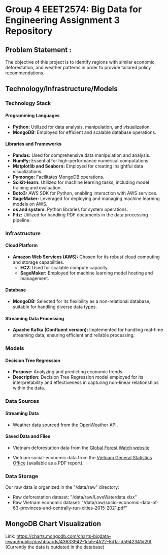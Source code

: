 # Group 4 EEET2574: Big Data for Engineering Assignment 3 Repository
## Problem Statement : 
The objective of this project is to identify regions with similar economic, deforestation, and weather patterns in order to provide tailored policy recommendations.

## Technology/Infrastructure/Models

### Technology Stack

#### Programming Languages
- **Python:** Utilized for data analysis, manipulation, and visualization.
- **MongoDB:** Employed for efficient and scalable database operations.

#### Libraries and Frameworks
- **Pandas:** Used for comprehensive data manipulation and analysis.
- **NumPy:** Essential for high-performance numerical computations.
- **Matplotlib and Seaborn:** Employed for creating insightful data visualizations.
- **Pymongo:** Facilitates MongoDB operations.
- **Scikit-learn:** Utilized for machine learning tasks, including model training and evaluation.
- **Boto3:** AWS SDK for Python, enabling interaction with AWS services.
- **SageMaker:** Leveraged for deploying and managing machine learning models on AWS.
- **os and system:** Python libraries for system operations.
- **Fitz:** Utilized for handling PDF documents in the data processing pipeline.

### Infrastructure

#### Cloud Platform
- **Amazon Web Services (AWS):** Chosen for its robust cloud computing and storage capabilities.
  - **EC2:** Used for scalable compute capacity.
  - **SageMaker:** Employed for machine learning model hosting and management.

#### Database
- **MongoDB:** Selected for its flexibility as a non-relational database, suitable for handling diverse data types.

#### Streaming Data Processing
- **Apache Kafka (Confluent version):** Implemented for handling real-time streaming data, ensuring efficient and reliable processing.

### Models

#### Decision Tree Regression
- **Purpose:** Analyzing and predicting economic trends.
- **Description:** Decision Tree Regression model employed for its interpretability and effectiveness in capturing non-linear relationships within the data.



### Data Sources

#### Streaming Data
- Weather data sourced from the OpenWeather API.

#### Saved Data and Files

- Vietnam deforestation data from the [Global Forest Watch website](https://www.globalforestwatch.org/map/?mainMap=eyJoaWRlTGVnZW5kIjp0cnVlLCJzaG93QW5hbHlzaXMiOnRydWV9&map=eyJjZW50ZXIiOnsibGF0IjoxNi4wMjgwMjY3MjEwNjM1NCwibG5nIjoxMDUuODA2OTAwMDAwMDAwOTV9LCJ6b29tIjo0LjYzMTg5MDk3NTA2NDc1OSwiY2FuQm91bmQiOmZhbHNlfQ%3D%3D&mapMenu=eyJzZWFyY2giOiJ2aWV0biJ9)

- Vietnam social-economic data from the [Vietnam General Statistics Office](https://wtocenter.vn/an-pham/22213-socio-economic-data-of-63-provinces-and-centrally-run-cities-2015-2021) (available as a PDF report).

### Data Storage
Our raw data is organized in the "/data/raw" directory:
- Raw deforestation dataset: "/data/raw/LoveWaterdata.xlsx"
- Raw Vietnam economic dataset: "/data/raw/socio-economic-data-of-63-provinces-and-centrally-run-cities-2015-2021.pdf"


## MongoDB Chart Visualization
Link: https://charts.mongodb.com/charts-bigdata-iewuu/public/dashboards/43633942-1da5-4522-8d1a-d5942341d20f
(Currently the data is outdated in the database)
